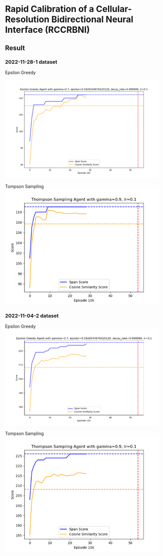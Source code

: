# Rapid Calibration of a Cellular-Resolution Bidirectional Neural Interface (RCCRBNI)

## Result
### 2022-11-28-1 dataset
Epsilon Greedy
<!-- insert plot here -->
![](assets/Figure_1.png)

Tompson Sampling
![](assets/Figure_2.png)

### 2022-11-04-2 dataset
Epsilon Greedy
![](assets/Figure_3.png)

Tompson Sampling
![](assets/Figure_4.png)